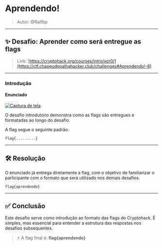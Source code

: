 #  Aprendendo!

> Autor: @Ralfbp

---

## ✨ Desafio: Aprender como será entregue as flags

> Link: [https://cryptohack.org/courses/intro/xor0/](https://ctf.chapeudepalhahacker.club/challenges#Aprendendo!-6)

---

### Introdução

#### Enunciado

[![Captura de tela](https://i.postimg.cc/vHXYdpZv/Captura-de-tela-2025-06-06-132537.png)](https://postimg.cc/vcgFr291)

O desafio introdutório demonstra como as flags são entregues e formatadas ao longo do desafio.

A flag segue o seguinte padrão:

```
flag{.........}
```

---

## 🛠️ Resolução

O enunciado já entrega diretamente a flag, com o objetivo de familiarizar o participante com o formato que será utilizado nos demais desafios.

```
flag{aprendendo}
```

---

## ✅ Conclusão

Este desafio serve como introdução ao formato das flags do Cryptohack. É simples, mas essencial para entender a estrutura das respostas nos desafios subsequentes.

> ⚡ A flag final é: **flag{aprendendo}**
